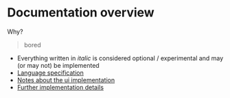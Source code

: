 # Documentation overview

Why?
> bored

- Everything written in *italic* is considered optional / experimental and may (or may not) be implemented 
- [Language specification](./LANGUAGE.md)
- [Notes about the ui implementation](./FRONTEND.md)
- [Further implementation details](./IMPL.md)
